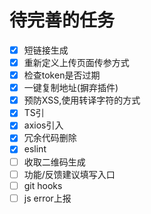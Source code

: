 # 待完善的任务

+ [x] 短链接生成
+ [x] 重新定义上传页面传参方式
+ [x] 检查token是否过期
+ [x] 一键复制地址(摒弃插件)
+ [x] 预防XSS,使用转译字符的方式
+ [x] TS引
+ [x] axios引入
+ [x] 冗余代码删除
+ [x] eslint
+ [ ] 收取二维码生成
+ [ ] 功能/反馈建议填写入口
+ [ ] git hooks
+ [ ] js error上报